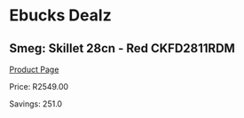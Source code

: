 
# Ebucks Dealz
## Smeg: Skillet 28cn - Red CKFD2811RDM
[Product Page](https://www.ebucks.com/web/shop/productSelected.do?prodId=1170702627&catId=1196428103)

Price: R2549.00

Savings: 251.0


	